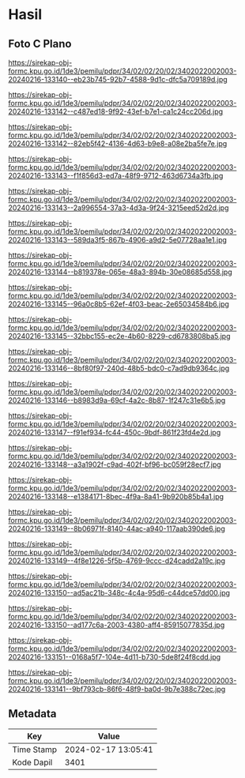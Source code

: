 # Hasil

## Foto C Plano

https://sirekap-obj-formc.kpu.go.id/1de3/pemilu/pdpr/34/02/02/20/02/3402022002003-20240216-133140--eb23b745-92b7-4588-9d1c-dfc5a709189d.jpg

https://sirekap-obj-formc.kpu.go.id/1de3/pemilu/pdpr/34/02/02/20/02/3402022002003-20240216-133142--c487ed18-9f92-43ef-b7e1-ca1c24cc206d.jpg

https://sirekap-obj-formc.kpu.go.id/1de3/pemilu/pdpr/34/02/02/20/02/3402022002003-20240216-133142--82eb5f42-4136-4d63-b9e8-a08e2ba5fe7e.jpg

https://sirekap-obj-formc.kpu.go.id/1de3/pemilu/pdpr/34/02/02/20/02/3402022002003-20240216-133143--f1f856d3-ed7a-48f9-9712-463d6734a3fb.jpg

https://sirekap-obj-formc.kpu.go.id/1de3/pemilu/pdpr/34/02/02/20/02/3402022002003-20240216-133143--2a996554-37a3-4d3a-9f24-3215eed52d2d.jpg

https://sirekap-obj-formc.kpu.go.id/1de3/pemilu/pdpr/34/02/02/20/02/3402022002003-20240216-133143--589da3f5-867b-4906-a9d2-5e07728aa1e1.jpg

https://sirekap-obj-formc.kpu.go.id/1de3/pemilu/pdpr/34/02/02/20/02/3402022002003-20240216-133144--b819378e-065e-48a3-894b-30e08685d558.jpg

https://sirekap-obj-formc.kpu.go.id/1de3/pemilu/pdpr/34/02/02/20/02/3402022002003-20240216-133145--96a0c8b5-62ef-4f03-beac-2e65034584b6.jpg

https://sirekap-obj-formc.kpu.go.id/1de3/pemilu/pdpr/34/02/02/20/02/3402022002003-20240216-133145--32bbc155-ec2e-4b60-8229-cd6783808ba5.jpg

https://sirekap-obj-formc.kpu.go.id/1de3/pemilu/pdpr/34/02/02/20/02/3402022002003-20240216-133146--8bf80f97-240d-48b5-bdc0-c7ad9db9364c.jpg

https://sirekap-obj-formc.kpu.go.id/1de3/pemilu/pdpr/34/02/02/20/02/3402022002003-20240216-133146--b8983d9a-69cf-4a2c-8b87-1f247c31e6b5.jpg

https://sirekap-obj-formc.kpu.go.id/1de3/pemilu/pdpr/34/02/02/20/02/3402022002003-20240216-133147--f91ef934-fc44-450c-9bdf-861f23fd4e2d.jpg

https://sirekap-obj-formc.kpu.go.id/1de3/pemilu/pdpr/34/02/02/20/02/3402022002003-20240216-133148--a3a1902f-c9ad-402f-bf96-bc059f28ecf7.jpg

https://sirekap-obj-formc.kpu.go.id/1de3/pemilu/pdpr/34/02/02/20/02/3402022002003-20240216-133148--e1384171-8bec-4f9a-8a41-9b920b85b4a1.jpg

https://sirekap-obj-formc.kpu.go.id/1de3/pemilu/pdpr/34/02/02/20/02/3402022002003-20240216-133149--8b06971f-8140-44ac-a940-117aab390de6.jpg

https://sirekap-obj-formc.kpu.go.id/1de3/pemilu/pdpr/34/02/02/20/02/3402022002003-20240216-133149--4f8e1226-5f5b-4769-9ccc-d24cadd2a19c.jpg

https://sirekap-obj-formc.kpu.go.id/1de3/pemilu/pdpr/34/02/02/20/02/3402022002003-20240216-133150--ad5ac21b-348c-4c4a-95d6-c44dce57dd00.jpg

https://sirekap-obj-formc.kpu.go.id/1de3/pemilu/pdpr/34/02/02/20/02/3402022002003-20240216-133150--ad177c6a-2003-4380-aff4-85915077835d.jpg

https://sirekap-obj-formc.kpu.go.id/1de3/pemilu/pdpr/34/02/02/20/02/3402022002003-20240216-133151--0168a5f7-104e-4d11-b730-5de8f24f8cdd.jpg

https://sirekap-obj-formc.kpu.go.id/1de3/pemilu/pdpr/34/02/02/20/02/3402022002003-20240216-133141--9bf793cb-86f6-48f9-ba0d-9b7e388c72ec.jpg


## Metadata

| Key        | Value               |
| ---------- | ------------------- |
| Time Stamp | 2024-02-17 13:05:41 |
| Kode Dapil | 3401                |



